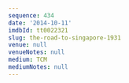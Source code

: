 ```yaml
---
sequence: 434
date: '2014-10-11'
imdbId: tt0022321
slug: the-road-to-singapore-1931
venue: null
venueNotes: null
medium: TCM
mediumNotes: null
---
```


